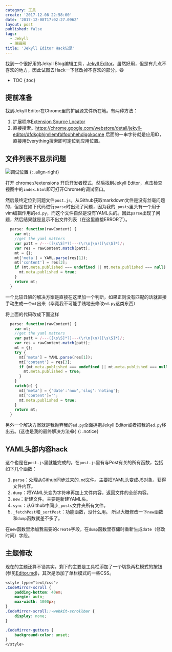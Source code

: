 ```yaml
---
category: 工具
create: '2017-12-08 22:58:00'
date: '2017-12-08T17:02:27.096Z'
layout: post
published: false
tags:
  - Jekyll
  - 编辑器
title: 'Jekyll Editor Hack记录'
---
```

找到一个很好用的Jekyll Blog编辑工具，[Jekyll Editor](https://chrome.google.com/webstore/detail/jekyll-editor/dfdkgbhjmllemfblfoohhehdigokocme)。虽然好用，但是有几点不喜欢的地方，因此试图去Hack一下修改掉不喜欢的部分。:smile:

- TOC
{:toc}

## 提前准备
找到Jekyll Editor在Chrome里的扩展源文件所在地。有两种方法：

1. 扩展程序[Extension Source Locator](https://chrome.google.com/webstore/detail/extension-source-locator/cmhbfegjgncgaikpopenldnaidbhdopp)
2. 直接搜索。https://chrome.google.com/webstore/detail/jekyll-editor/dfdkgbhjmllemfblfoohhehdigokocme 后面的一串字符就是应用ID，直接用Everything搜索即可定位到应用位置。

## 文件列表不显示问题
![调试位置](https://i.loli.net/2017/12/08/5a2a4a9615ae8.png)
{: .align-right}

打开 chrome://extensions 开启开发者模式，然后找到Jekyll Editor，点击检查视图中的`index.html`即可打开Chrome的调试窗口。

然后最终定位到问题文件`post.js`，从Github获取markdown文件是没有丝毫问题的，但是在如下代码进行`parse`时出现了问题，因为我的`_posts`里头有一个用于vim编辑作用的`ed.py`，而这个文件自然是没有YAML头的。因此`parse`出现了问题，然后结果就是显示不出文件列表（在这里直接ERROR了）。

```javascript
  parse: function(rawContent) {
    var mt;
    //get the yaml matters
    var patt = /---([\s\S]*?)---(\r\n|\n)([\s\S]*)/;
    var res = rawContent.match(patt);
    mt = {};
    mt['meta'] = YAML.parse(res[1]);
    mt['content'] = res[3];
    if (mt.meta.published === undefined || mt.meta.published === null) {
      mt.meta.published = true;
    }
    return mt;
  }
```

一个比较丑陋的解决方案是直接在这里加一个判断，如果正则没有匹配的话就直接手动生成一个`mt`出来（毕竟我不可能手贱地去修改`ed.py`这类东西）

将上面的代码改成下面这样

```javascript
  parse: function(rawContent) {
    var mt;
    //get the yaml matters
    var patt = /---([\s\S]*?)---(\r\n|\n)([\s\S]*)/;
    var res = rawContent.match(patt);
    mt = {};
    try {
      mt['meta'] = YAML.parse(res[1]);
      mt['content'] = res[3];
      if (mt.meta.published === undefined || mt.meta.published === null) {
        mt.meta.published = true;
      }
    }
    catch(e) {
      mt['meta'] = {'date':'now','slug':'noting'};
      mt['content']='';
      mt.meta.published = true;
    }
    return mt;
  }
```

另外一个解决方案就是我抛弃我的`ed.py`全面拥抱Jekyll Editor或者把我的`ed.py`移出去。(这也是我的最终解决方法:joy:)
{: .notice}

## YAML头部内容hack
这个也是在`post.js`里就能完成的。在`post.js`里有与Post有关的所有函数，包括如下几个函数：
1. `parse`：处理从Github同步过来的`.md`文件。主要把YAML头变成JS对象，获得文件内容。
2. `dump`：将YAML头变为字符串再加上文件内容，返回文件的全部内容。
3. `new`：新建文件。主要是新建YAML头。
4. `sync`：从Github中同步`_posts`文件夹所有文件。
5. `_fetchPost`和`_sortPost`：功能函数，没什么用。
所以大概修改一下`new`函数和`dump`函数就差不多了。

在`new`函数里添加我需要的`create`字段，在`dump`函数里存储时重新生成`date`（修改时间）字段。

## 主题修改
现在的主题还算不错其实。剩下的主要是工具栏添加了一个切换两栏模式的按钮(参见[Editor.md](https://pandao.github.io/editor.md/))，其次是添加了单栏模式的一些CSS。

```css
<style type="text/css">
.CodeMirror-scroll {
    padding-bottom: 40em;
    margin: auto;
    max-width: 1000px;
}
.CodeMirror-scroll::-webkit-scrollbar {
    display: none;
}

.CodeMirror-gutters {
    background-color: unset;
}
</style>